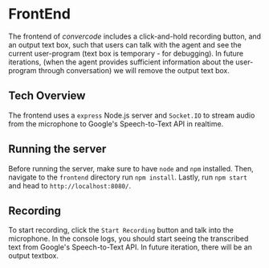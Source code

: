# FrontEnd
The frontend of *convercode* includes a click-and-hold recording button, and an output text box, such that users can talk with the agent and see the current user-program (text box is temporary - for debugging). In future iterations, (when the agent provides sufficient information about the user-program through conversation) we will remove the output text box.

## Tech Overview
The frontend uses a `express` Node.js server and `Socket.IO` to stream audio from the microphone to Google's Speech-to-Text API in realtime.

## Running the server
Before running the server, make sure to have `node` and `npm` installed. Then, navigate to the `frontend` directory run `npm install`. Lastly, run `npm start` and head to `http://localhost:8080/`.

## Recording
To start recording, click the `Start Recording` button and talk into the microphone. In the console logs, you should start seeing the transcribed text from Google's Speech-to-Text API. In future iteration, there will be an output textbox.
